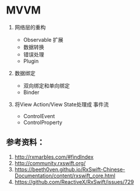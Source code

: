 #  MVVM

1. 网络层的重构

    - Observable 扩展
    - 数据转换
    - 错误处理
    - Plugin

2. 数据绑定

    - 双向绑定和单向绑定
    - Binder

3. 将View Action/View State处理成 事件流

    - ControlEvent
    - ControlProperty


## 参考资料：
  
  1. <http://rxmarbles.com/#findIndex>
  2. <http://community.rxswift.org/>
  3. <https://beeth0ven.github.io/RxSwift-Chinese-Documentation/content/rxswift_core.html>
  4. <https://github.com/ReactiveX/RxSwift/issues/729>
